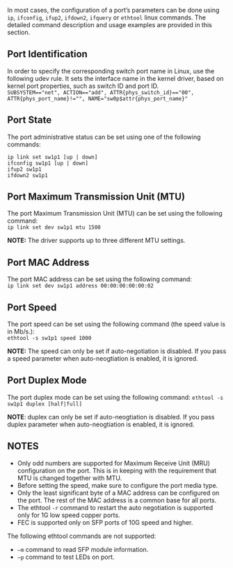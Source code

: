In most cases, the configuration of a port’s parameters can be done using `ip`, `ifconfig`, `ifup2`, `ifdown2`, `ifquery` or `ethtool` linux commands. The detailed command description and usage examples are provided in this section.  
## Port Identification   
In order to specify the corresponding switch port name in Linux, use the following udev rule. It sets the interface name in the kernel driver, based on kernel port properties, such as switch ID and port ID.  
`SUBSYSTEM=="net", ACTION=="add", ATTR{phys_switch_id}=="00", ATTR{phys_port_name}!="", NAME="sw0p$attr{phys_port_name}"`  

## Port State  
The port administrative status can be set using one of the following commands:

`ip link set sw1p1 [up | down]`  
`ifconfig sw1p1 [up | down]`  
`ifup2 sw1p1`  
`ifdown2 sw1p1`  
## Port Maximum Transmission Unit (MTU)  
The port Maximum Transmission Unit (MTU) can be set using the following command:  
`ip link set dev sw1p1 mtu 1500`  

**NOTE:** The driver supports up to three different MTU settings.

## Port MAC Address  
The port MAC address can be set using the following command:  
`ip link set dev sw1p1 address 00:00:00:00:00:02`  

## Port Speed
The port speed can be set using the following command (the speed value is in Mb/s.):  
`ethtool -s sw1p1 speed 1000`   

**NOTE:** The speed can only be set if auto-negotiation is disabled. If you pass a speed parameter when auto-neogtiation is enabled, it is ignored.  

## Port Duplex Mode
The port duplex mode can be set using the following command:
`ethtool -s sw1p1 duplex [half|full]`  

**NOTE**: duplex can only be set if auto-neogtiation is disabled. If you pass duplex parameter when auto-neogtiation is enabled, it is ignored.  

## NOTES
* Only odd numbers are supported for Maximum Receive Unit (MRU) configuration on the port. This is in keeping with the requirement that MTU is changed together with MTU.
* Before setting the speed, make sure to configure the port media type.
* Only the least significant byte of a MAC address can be configured on the port. The rest of the MAC address is a common base for all ports. 
* The ethtool `-r` command to restart the auto negotiation is supported only for 1G low speed copper ports.
* FEC is supported only on SFP ports of 10G speed and higher.

The following ethtool commands are not supported:
* `–m` command to read SFP module information.
* `–p` command to test LEDs on port.



